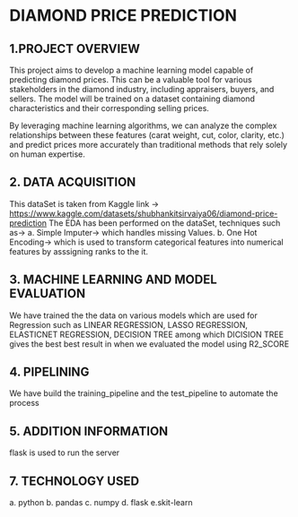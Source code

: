 # DIAMOND PRICE PREDICTION
## 1.PROJECT OVERVIEW
This project aims to develop a machine learning model capable of predicting diamond prices. This can be a valuable tool for various stakeholders in the diamond industry, including appraisers, buyers, and sellers. The model will be trained on a dataset containing diamond characteristics and their corresponding selling prices.

By leveraging machine learning algorithms, we can analyze the complex relationships between these features (carat weight, cut, color, clarity, etc.) and predict prices more accurately than traditional methods that rely solely on human expertise.

## 2. DATA ACQUISITION
This dataSet is taken from Kaggle link -> https://www.kaggle.com/datasets/shubhankitsirvaiya06/diamond-price-prediction
The EDA has been performed on the dataSet, techniques such as->
a. Simple Imputer-> which handles missing Values.
b. One Hot Encoding-> which is used to transform categorical features into numerical features by asssigning ranks to the it.

## 3. MACHINE LEARNING AND MODEL EVALUATION
We have trained the the data on various models which are used for Regression such as LINEAR REGRESSION, LASSO REGRESSION, ELASTICNET REGRESSION, DECISION TREE among which DICISION TREE gives the best best result in when we evaluated the model using R2_SCORE

## 4. PIPELINING 
We have build the training_pipeline and the test_pipeline to automate the process

## 5. ADDITION INFORMATION
flask is used to run the server

## 7. TECHNOLOGY USED
 a. python
 b. pandas 
 c. numpy
 d. flask
 e.skit-learn

